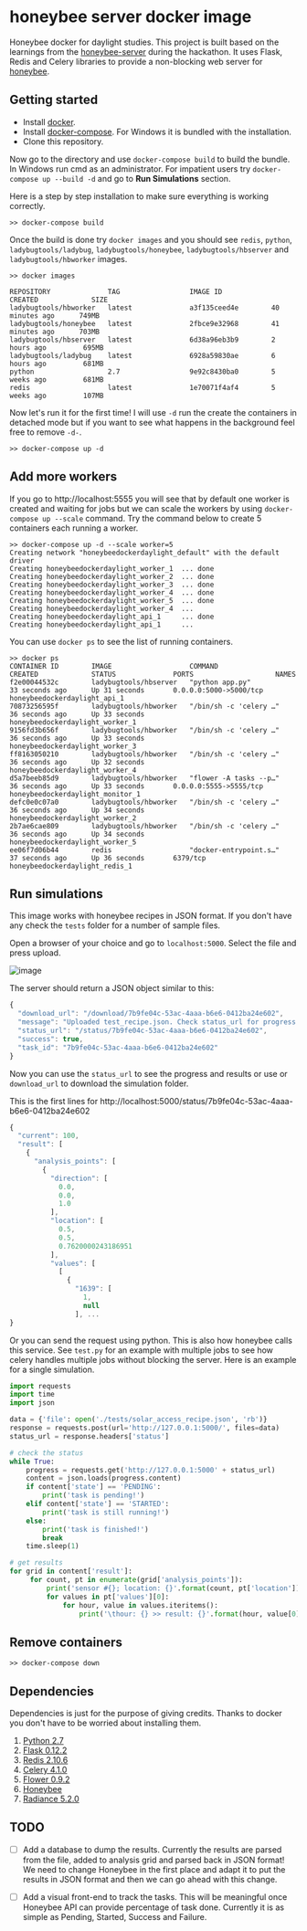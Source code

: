 # honeybee server docker image
Honeybee docker for daylight studies. This project is built based on the learnings from the [honeybee-server](https://github.com/ladybug-tools/honeybee-server) during the hackathon.
It uses Flask, Redis and Celery libraries to provide a non-blocking web server for [honeybee](https://github.com/ladybug-tools/honeybee).

## Getting started
- Install [docker](https://docs.docker.com/engine/installation/).
- Install [docker-compose](https://docs.docker.com/compose/install/). For Windows it is bundled with the installation.
- Clone this repository.

Now go to the directory and use `docker-compose build` to build the bundle. In Windows run cmd as an administrator. For impatient users try `docker-compose up --build -d` and go to **Run Simulations** section.

Here is a step by step installation to make sure everything is working correctly.
```shell
>> docker-compose build
```

Once the build is done try `docker images` and you should see `redis`, `python`,  `ladybugtools/ladybug`, `ladybugtools/honeybee`, `ladybugtools/hbserver` and `ladybugtools/hbworker` images.

```shell
>> docker images

REPOSITORY              TAG                 IMAGE ID            CREATED             SIZE
ladybugtools/hbworker   latest              a3f135ceed4e        40 minutes ago      749MB
ladybugtools/honeybee   latest              2fbce9e32968        41 minutes ago      703MB
ladybugtools/hbserver   latest              6d38a96eb3b9        2 hours ago         695MB
ladybugtools/ladybug    latest              6928a59830ae        6 hours ago         681MB
python                  2.7                 9e92c8430ba0        5 weeks ago         681MB
redis                   latest              1e70071f4af4        5 weeks ago         107MB
```
Now let's run it for the first time! I will use `-d` run the create the containers in detached mode but if you want to see what happens in the background feel free to remove `-d-`.

```shell
>> docker-compose up -d
```

## Add more workers
If you go to http://localhost:5555 you will see that by default one worker is created and waiting for jobs but we can scale the workers by using `docker-compose up --scale` command. Try the command below to create 5 containers each running a worker.

```shell
>> docker-compose up -d --scale worker=5
Creating network "honeybeedockerdaylight_default" with the default driver
Creating honeybeedockerdaylight_worker_1  ... done
Creating honeybeedockerdaylight_worker_2  ... done
Creating honeybeedockerdaylight_worker_3  ... done
Creating honeybeedockerdaylight_worker_4  ... done
Creating honeybeedockerdaylight_worker_5  ... done
Creating honeybeedockerdaylight_worker_4  ...
Creating honeybeedockerdaylight_api_1     ... done
Creating honeybeedockerdaylight_api_1     ...
```

You can use `docker ps` to see the list of running containers.

```shell
>> docker ps
CONTAINER ID        IMAGE                   COMMAND                  CREATED             STATUS              PORTS                    NAMES
f2e00044532c        ladybugtools/hbserver   "python app.py"          33 seconds ago      Up 31 seconds       0.0.0.0:5000->5000/tcp   honeybeedockerdaylight_api_1
70873256595f        ladybugtools/hbworker   "/bin/sh -c 'celery …"   36 seconds ago      Up 33 seconds                                honeybeedockerdaylight_worker_1
9156fd3b656f        ladybugtools/hbworker   "/bin/sh -c 'celery …"   36 seconds ago      Up 33 seconds                                honeybeedockerdaylight_worker_3
ff8163050210        ladybugtools/hbworker   "/bin/sh -c 'celery …"   36 seconds ago      Up 32 seconds                                honeybeedockerdaylight_worker_4
d5a7beeb85d9        ladybugtools/hbworker   "flower -A tasks --p…"   36 seconds ago      Up 33 seconds       0.0.0.0:5555->5555/tcp   honeybeedockerdaylight_monitor_1
defc0e0c07a0        ladybugtools/hbworker   "/bin/sh -c 'celery …"   36 seconds ago      Up 34 seconds                                honeybeedockerdaylight_worker_2
2b7ae6cae809        ladybugtools/hbworker   "/bin/sh -c 'celery …"   36 seconds ago      Up 34 seconds                                honeybeedockerdaylight_worker_5
ee06f7d06b44        redis                   "docker-entrypoint.s…"   37 seconds ago      Up 36 seconds       6379/tcp                 honeybeedockerdaylight_redis_1
```

## Run simulations
This image works with honeybee recipes in JSON format. If you don't have any check the `tests` folder for a number of sample files.

Open a browser of your choice and go to `localhost:5000`. Select the file and press upload.

![image](https://user-images.githubusercontent.com/2915573/34425465-302cf38a-ebfa-11e7-9055-27e0c6e8e594.png)

The server should return a JSON object similar to this:
```js
{
  "download_url": "/download/7b9fe04c-53ac-4aaa-b6e6-0412ba24e602",
  "message": "Uploaded test_recipe.json. Check status_url for progress and results",
  "status_url": "/status/7b9fe04c-53ac-4aaa-b6e6-0412ba24e602",
  "success": true,
  "task_id": "7b9fe04c-53ac-4aaa-b6e6-0412ba24e602"
}
```
Now you can use the `status_url` to see the progress and results or use or `download_url` to download the simulation folder.

This is the first lines for http://localhost:5000/status/7b9fe04c-53ac-4aaa-b6e6-0412ba24e602
```js
{
  "current": 100,
  "result": [
    {
      "analysis_points": [
        {
          "direction": [
            0.0,
            0.0,
            1.0
          ],
          "location": [
            0.5,
            0.5,
            0.7620000243186951
          ],
          "values": [
            [
              {
                "1639": [
                  1,
                  null
                ], ...
}
```

Or you can send the request using python. This is also how honeybee calls this service. See `test.py` for an example with multiple jobs to see how celery handles multiple jobs without blocking the server. Here is an example for a single simulation.

```python
import requests
import time
import json

data = {'file': open('./tests/solar_access_recipe.json', 'rb')}
response = requests.post(url='http://127.0.0.1:5000/', files=data)
status_url = response.headers['status']

# check the status
while True:
    progress = requests.get('http://127.0.0.1:5000' + status_url)
    content = json.loads(progress.content)
    if content['state'] == 'PENDING':
        print('task is pending!')
    elif content['state'] == 'STARTED':
        print('task is still running!')
    else:
        print('task is finished!')
        break
    time.sleep(1)

# get results
for grid in content['result']:
     for count, pt in enumerate(grid['analysis_points']):
         print('sensor #{}; location: {}'.format(count, pt['location']))
         for values in pt['values'][0]:
             for hour, value in values.iteritems():
                 print('\thour: {} >> result: {}'.format(hour, value[0]))
```


## Remove containers
```shell
>> docker-compose down
```

## Dependencies
Dependencies is just for the purpose of giving credits. Thanks to docker you don't have to be worried about installing them.

1. [Python 2.7](https://www.python.org/)
2. [Flask 0.12.2](http://flask.pocoo.org/)
3. [Redis 2.10.6](https://redis.io/)
4. [Celery 4.1.0](http://www.celeryproject.org/)
5. [Flower 0.9.2](https://flower.readthedocs.io/en/latest/)
6. [Honeybee](http://www.ladybug.tools/honeybee.html)
7. [Radiance 5.2.0](https://github.com/NREL/Radiance/releases/tag/5.2.0)

## TODO
- [ ] Add a database to dump the results. Currently the results are parsed from the file, added to analysis grid and parsed back in JSON format! We need to change Honeybee in the first place and adapt it to put the results in JSON format and then we can go ahead with this change.

- [ ] Add a visual front-end to track the tasks. This will be meaningful once Honeybee API can provide percentage of task done. Currently it is as simple as Pending, Started, Success and Failure.
